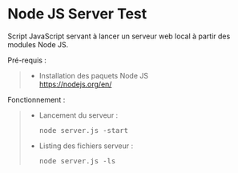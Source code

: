 # Node JS Server Test

Script JavaScript servant à lancer un serveur web local à partir des modules Node JS.

Pré-requis :
> - Installation des paquets Node JS<br />
> <a href="https://nodejs.org/en/">https://nodejs.org/en/</a>

Fonctionnement :
> - Lancement du serveur : <pre>node server.js -start</pre>
> - Listing des fichiers serveur : <pre>node server.js -ls</pre>
